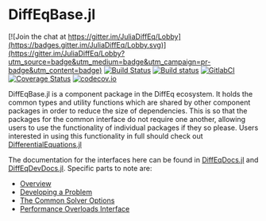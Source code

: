 # DiffEqBase.jl

[![Join the chat at https://gitter.im/JuliaDiffEq/Lobby](https://badges.gitter.im/JuliaDiffEq/Lobby.svg)](https://gitter.im/JuliaDiffEq/Lobby?utm_source=badge&utm_medium=badge&utm_campaign=pr-badge&utm_content=badge)
[![Build Status](https://travis-ci.org/JuliaDiffEq/DiffEqBase.jl.svg?branch=master)](https://travis-ci.org/JuliaDiffEq/DiffEqBase.jl)
[![Build status](https://ci.appveyor.com/api/projects/status/f480ahs29c85m6ne?svg=true)](https://ci.appveyor.com/project/ChrisRackauckas/diffeqbase-jl-3yke2)
[![GitlabCI](https://gitlab.com/juliadiffeq/DiffEqBase-jl/badges/master/pipeline.svg)](https://gitlab.com/juliadiffeq/DiffEqBase-jl/pipelines)
[![Coverage Status](https://coveralls.io/repos/github/JuliaDiffEq/DiffEqBase.jl/badge.svg)](https://coveralls.io/github/JuliaDiffEq/DiffEqBase.jl)
[![codecov.io](http://codecov.io/github/ChrisRackauckas/DiffEqBase.jl/coverage.svg?branch=master)](http://codecov.io/github/ChrisRackauckas/DiffEqBase.jl?branch=master)

DiffEqBase.jl is a component package in the DiffEq ecosystem. It holds the
common types and utility functions which are shared by other component packages
in order to reduce the size of dependencies. This is so that the packages for the common interface do not require one another, allowing users to use the functionality of individual packages if they so please. Users interested in using this
functionality in full should check out [DifferentialEquations.jl](https://github.com/JuliaDiffEq/DifferentialEquations.jl)

The documentation for the interfaces here can be found in [DiffEqDocs.jl](https://juliadiffeq.github.io/DiffEqDocs.jl/dev/) and [DiffEqDevDocs.jl](https://juliadiffeq.github.io/DiffEqDevDocs.jl/dev/). Specific parts to note are:

- [Overview](https://juliadiffeq.github.io/DiffEqDevDocs.jl/dev/contributing/ecosystem_overview.html)
- [Developing a Problem](https://juliadiffeq.github.io/DiffEqDevDocs.jl/dev/contributing/defining_problems.html)
- [The Common Solver Options](https://juliadiffeq.github.io/DiffEqDocs.jl/dev/basics/common_solver_opts.html)
- [Performance Overloads Interface](https://juliadiffeq.github.io/DiffEqDocs.jl/dev/features/performance_overloads.html)
